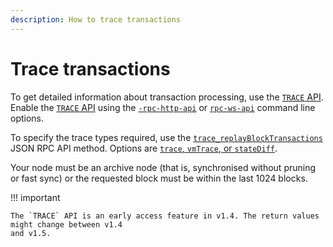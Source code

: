 ```yaml
---
description: How to trace transactions
---
```


# Trace transactions

To get detailed information about transaction processing, use the
[`TRACE` API](../../Reference/API-Methods.md#trace-methods). Enable the
[`TRACE` API](../../Reference/API-Methods.md#trace-methods) using the
[`-rpc-http-api`](../../Reference/CLI/CLI-Syntax.md#rpc-http-api) or
[`rpc-ws-api`](../../Reference/CLI/CLI-Syntax.md#rpc-ws-api) command line options.

To specify the trace types required, use the
[`trace_replayBlockTransactions`](../../Reference/API-Methods.md#trace_replayblocktransactions)
JSON RPC API method. Options are
[`trace`, `vmTrace`, or `stateDiff`](../../Concepts/Transactions/Trace-Types.md).

Your node must be an archive node (that is, synchronised without pruning or fast sync) or the
requested block must be within the last 1024 blocks.

!!! important

    The `TRACE` API is an early access feature in v1.4. The return values might change between v1.4
    and v1.5.